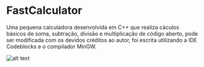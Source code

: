 # FastCalculator
Uma pequena calculadora desenvolvida em C++ que realiza cáculos básicos de soma, subtração, divisão e multiplicação de código aberto, pode ser modificada com os devidos créditos ao autor, foi escrita utilizando a IDE Codeblocks e o compilador MinGW.

![alt text](https://i.ibb.co/PmvYdk9/pht1.png)
